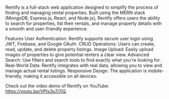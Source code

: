Rentify is a full-stack web application designed to simplify the process of finding and managing rental properties. Built using the MERN stack (MongoDB, Express.js, React, and Node.js), Rentify offers users the ability to search for properties, list their rentals, and manage property details with a smooth and user-friendly experience.

Features
User Authentication: Rentify supports secure user login using JWT, Firebase, and Google OAuth.
CRUD Operations: Users can create, read, update, and delete property listings.
Image Upload: Easily upload images of properties to give potential renters a clear view.
Advanced Search: Use filters and search tools to find exactly what you're looking for.
Real-World Data: Rentify integrates with real data, allowing you to view and manage actual rental listings.
Responsive Design: The application is mobile-friendly, making it accessible on all devices.

Check out the video demo of Rentify on YouTube: https://youtu.be/VPts3u7i7iQ.

